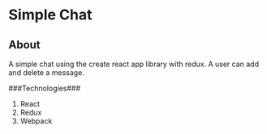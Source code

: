 # Simple Chat

## About

A simple chat using the create react app library with redux. A user can add and delete a message.

###Technologies###
1. React
2. Redux
3. Webpack
